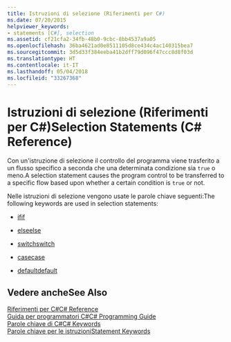 ```yaml
---
title: Istruzioni di selezione (Riferimenti per C#)
ms.date: 07/20/2015
helpviewer_keywords:
- statements [C#], selection
ms.assetid: cf21cfa2-34fb-48b0-9cbc-8bb4537a9a05
ms.openlocfilehash: 36ba4621ad0e8511105d8ce434c4ac140315bea7
ms.sourcegitcommit: 3d5d33f384eeba41b2dff79d096f47ccc8d8f03d
ms.translationtype: HT
ms.contentlocale: it-IT
ms.lasthandoff: 05/04/2018
ms.locfileid: "33267368"
---
```

# <a name="selection-statements-c-reference"></a><span data-ttu-id="79adc-102">Istruzioni di selezione (Riferimenti per C#)</span><span class="sxs-lookup"><span data-stu-id="79adc-102">Selection Statements (C# Reference)</span></span>
<span data-ttu-id="79adc-103">Con un'istruzione di selezione il controllo del programma viene trasferito a un flusso specifico a seconda che una determinata condizione sia `true` o meno.</span><span class="sxs-lookup"><span data-stu-id="79adc-103">A selection statement causes the program control to be transferred to a specific flow based upon whether a certain condition is `true` or not.</span></span>  
  
 <span data-ttu-id="79adc-104">Nelle istruzioni di selezione vengono usate le parole chiave seguenti:</span><span class="sxs-lookup"><span data-stu-id="79adc-104">The following keywords are used in selection statements:</span></span>  
  
-   [<span data-ttu-id="79adc-105">if</span><span class="sxs-lookup"><span data-stu-id="79adc-105">if</span></span>](../../../csharp/language-reference/keywords/if-else.md)  
  
-   [<span data-ttu-id="79adc-106">else</span><span class="sxs-lookup"><span data-stu-id="79adc-106">else</span></span>](../../../csharp/language-reference/keywords/if-else.md)  
  
-   [<span data-ttu-id="79adc-107">switch</span><span class="sxs-lookup"><span data-stu-id="79adc-107">switch</span></span>](../../../csharp/language-reference/keywords/switch.md)  
  
-   [<span data-ttu-id="79adc-108">case</span><span class="sxs-lookup"><span data-stu-id="79adc-108">case</span></span>](../../../csharp/language-reference/keywords/switch.md)  
  
-   [<span data-ttu-id="79adc-109">default</span><span class="sxs-lookup"><span data-stu-id="79adc-109">default</span></span>](../../../csharp/language-reference/keywords/switch.md)  

## <a name="see-also"></a><span data-ttu-id="79adc-110">Vedere anche</span><span class="sxs-lookup"><span data-stu-id="79adc-110">See Also</span></span>  
 [<span data-ttu-id="79adc-111">Riferimenti per C#</span><span class="sxs-lookup"><span data-stu-id="79adc-111">C# Reference</span></span>](../../../csharp/language-reference/index.md)  
 [<span data-ttu-id="79adc-112">Guida per programmatori C#</span><span class="sxs-lookup"><span data-stu-id="79adc-112">C# Programming Guide</span></span>](../../../csharp/programming-guide/index.md)  
 [<span data-ttu-id="79adc-113">Parole chiave di C#</span><span class="sxs-lookup"><span data-stu-id="79adc-113">C# Keywords</span></span>](../../../csharp/language-reference/keywords/index.md)  
 [<span data-ttu-id="79adc-114">Parole chiave per le istruzioni</span><span class="sxs-lookup"><span data-stu-id="79adc-114">Statement Keywords</span></span>](../../../csharp/language-reference/keywords/statement-keywords.md)
